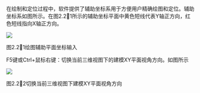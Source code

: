 

在绘制和定位过程中，软件提供了辅助坐标系用于方便用户精确绘图和定位。辅助坐标系如图所示。在图2.21所示的辅助坐标平面中黄色短线代表Y轴正方向，红色短线指向X轴正方向。

![](file:///C:\Users\pkpm\AppData\Local\Temp\ksohtml8580\wps51.jpg)

图2.21绘图辅助平面坐标输入

F5键或Ctrl+鼠标右键：切换当前三维视图下的建模XY平面视角方向。如图所示

![](file:///C:\Users\pkpm\AppData\Local\Temp\ksohtml8580\wps52.jpg)

图2.22切换当前三维视图下建模XY平面视角方向